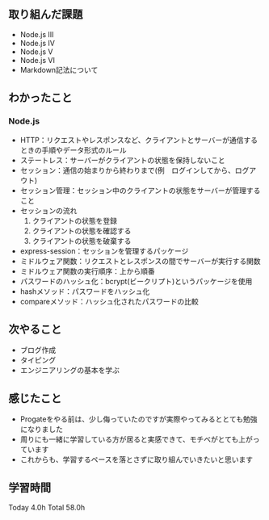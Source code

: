 ## 取り組んだ課題
- Node.js III
- Node.js IV
- Node.js V
- Node.js VI
- Markdown記法について
## わかったこと
### Node.js
- HTTP：リクエストやレスポンスなど、クライアントとサーバーが通信するときの手順やデータ形式のルール
- ステートレス：サーバーがクライアントの状態を保持しないこと
- セッション：通信の始まりから終わりまで(例　ログインしてから、ログアウト)
- セッション管理：セッション中のクライアントの状態をサーバーが管理すること
- セッションの流れ
  1. クライアントの状態を登録
  2. クライアントの状態を確認する
  3. クライアントの状態を破棄する
- express-session：セッションを管理するパッケージ
- ミドルウェア関数：リクエストとレスポンスの間でサーバーが実行する関数
- ミドルウェア関数の実行順序：上から順番
- パスワードのハッシュ化：bcrypt(ビークリプト)というパッケージを使用
- hashメソッド：パスワードをハッシュ化
- compareメソッド：ハッシュ化されたパスワードの比較
## 次やること
- ブログ作成
- タイピング
- エンジニアリングの基本を学ぶ
## 感じたこと
- Progateをやる前は、少し侮っていたのですが実際やってみるととても勉強になりました
- 周りにも一緒に学習している方が居ると実感できて、モチベがとても上がっています
- これからも、学習するペースを落とさずに取り組んでいきたいと思います
## 学習時間
Today 4.0h Total 58.0h
